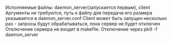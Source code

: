Исполняемые файлы: daemon_server(запускается первым), client
Аргументы не требуются, путь к файлу для передачи его размера указывается в daemon_server.conf
Client может быть запущен несколько раз - запросы будут обрабатываться, пока сервер не будет отключен
Отключение сервера не входит в makefile. Отключение через pkill -f daemon_server